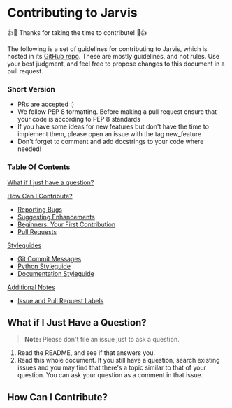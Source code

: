 # Contributing to Jarvis

:+1::tada: Thanks for taking the time to contribute! :tada::+1:

The following is a set of guidelines for contributing to Jarvis, which is hosted in its [GitHub repo](https://github.com/sukeesh/Jarvis). These are mostly guidelines, and not rules. Use your best judgment, and feel free to propose changes to this document in a pull request.

### Short Version

* PRs are accepted :)
* We follow PEP 8 formatting. Before making a pull request ensure that your code is according to PEP 8 standards
* If you have some ideas for new features but don't have the time to implement them, please open an issue with the tag new_feature
* Don't forget to comment and add docstrings to your code where needed!

### Table Of Contents

[What if I just have a question?](#what-if-i-just-have-a-question)

[How Can I Contribute?](#how-can-i-contribute)
  * [Reporting Bugs](#reporting-bugs)
  * [Suggesting Enhancements](#suggesting-enhancements)
  * [Beginners: Your First Contribution](#beginners-your-first-contribution)
  * [Pull Requests](#pull-requests)

[Styleguides](#styleguides)
  * [Git Commit Messages](#git-commit-messages)
  * [Python Styleguide](#python-styleguide)
  * [Documentation Styleguide](#documentation-styleguide)

[Additional Notes](#additional-notes)
  * [Issue and Pull Request Labels](#issue-and-pull-request-labels)


## What if I Just Have a Question?

> **Note:** Please don't file an issue just to ask a question. 
1. Read the README, and see if that answers you.
2. Read this whole document.
If you still have a question, search existing issues and you may find that there's a topic similar to that of your question. You can ask your question as a comment in that issue.

## How Can I Contribute?
